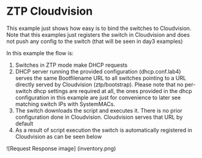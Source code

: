 # ZTP Cloudvision

This example just shows how easy is to bind the switches to Cloudvision. Note that this examples just registers the switch in Cloudvision and does not push any config to the switch (that will be seen in day3 examples)

In this example the flow is:
1. Switches in ZTP mode make DHCP requests
2. DHCP server running the provided configuration (dhcp.conf.lab4) serves the same Bootfilename URL to all switches pointing to a URL directly served by Cloudvision (ztp/bootstrap). Please note that no per-switch dhcp settings are required at all, the ones provided in the dhcp configuration in this example are just for convenience to later see matching switch IPs with SystemMACs. 
3. The switch downloads the script and executes it. There is no prior configuration done in Cloudvision. Cloudvision serves that URL by default 
4. As a result of script execution the switch is automatically registered in Cloudvision as can be seen below

![Request Response image]
(inventory.png)
